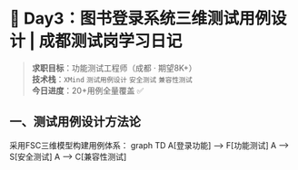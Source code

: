 # 🚀 Day3：图书登录系统三维测试用例设计 | 成都测试岗学习日记
> **求职目标**：功能测试工程师（成都 · 期望8K+）  
> **技术栈**：`XMind` `测试用例设计` `安全测试` `兼容性测试`  
> **今日进度**：20+用例全量覆盖 ✅  
## 一、测试用例设计方法论
采用FSC三维模型构建用例体系：
graph TD
    A[登录功能] --> F[功能测试]
    A --> S[安全测试]
    A --> C[兼容性测试]
    
